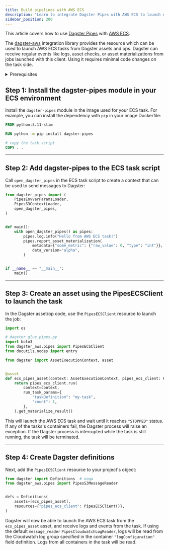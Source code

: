 ```yaml
---
title: Build pipelines with AWS ECS
description: "Learn to integrate Dagster Pipes with AWS ECS to launch external code from Dagster assets."
sidebar_position: 200
---
```


This article covers how to use [Dagster Pipes](/guides/build/external-pipelines/) with [AWS ECS](https://aws.amazon.com/ecs/).

The [dagster-aws](/api/python-api/libraries/dagster-aws) integration library provides the <PyObject section="libraries" object="PipesECSClient" module="dagster_aws.pipes" /> resource which can be used to launch AWS ECS tasks from Dagster assets and ops. Dagster can receive regular events like logs, asset checks, or asset materializations from jobs launched with this client. Using it requires minimal code changes on the task side.

<details>
  <summary>Prerequisites</summary>

    - **In the Dagster environment**, you'll need to:

    - Install the following packages:

        ```shell
        pip install dagster dagster-webserver dagster-aws
        ```

        Refer to the [Dagster installation guide](/getting-started/installation) for more info.

    - **Configure AWS authentication credentials.** If you don't have this set up already, refer to the [boto3 quickstart](https://boto3.amazonaws.com/v1/documentation/api/latest/guide/quickstart.html).

    - **In AWS**, you'll need:

    - An existing AWS account
    - An AWS ECS task. To receive logs and events from a task container, it must have `"logDriver"` set to `"awslogs"` in `"logConfiguration"`.

</details>


## Step 1: Install the dagster-pipes module in your ECS environment

Install the `dagster-pipes` module in the image used for your ECS task. For example, you can install the dependency with `pip` in your image Dockerfile:

```Dockerfile
FROM python:3.11-slim

RUN python -m pip install dagster-pipes

# copy the task script
COPY . .
```

---

## Step 2: Add dagster-pipes to the ECS task script

Call `open_dagster_pipes` in the ECS task script to create a context that can be used to send messages to Dagster:

```python file=/guides/dagster/dagster_pipes/ecs/task.py
from dagster_pipes import (
    PipesEnvVarParamsLoader,
    PipesS3ContextLoader,
    open_dagster_pipes,
)


def main():
    with open_dagster_pipes() as pipes:
        pipes.log.info("Hello from AWS ECS task!")
        pipes.report_asset_materialization(
            metadata={"some_metric": {"raw_value": 0, "type": "int"}},
            data_version="alpha",
        )


if __name__ == "__main__":
    main()
```

---

## Step 3: Create an asset using the PipesECSClient to launch the task

In the Dagster asset/op code, use the `PipesECSClient` resource to launch the job:

```python file=/guides/dagster/dagster_pipes/ecs/dagster_code.py startafter=start_asset_marker endbefore=end_asset_marker
import os

# dagster_glue_pipes.py
import boto3
from dagster_aws.pipes import PipesECSClient
from docutils.nodes import entry

from dagster import AssetExecutionContext, asset


@asset
def ecs_pipes_asset(context: AssetExecutionContext, pipes_ecs_client: PipesECSClient):
    return pipes_ecs_client.run(
        context=context,
        run_task_params={
            "taskDefinition": "my-task",
            "count": 1,
        },
    ).get_materialize_result()
```

This will launch the AWS ECS task and wait until it reaches `"STOPPED"` status. If any of the tasks's containers fail, the Dagster process will raise an exception. If the Dagster process is interrupted while the task is still running, the task will be terminated.

---

## Step 4: Create Dagster definitions

Next, add the `PipesECSClient` resource to your project's <PyObject object="Definitions" /> object:

```python file=/guides/dagster/dagster_pipes/ecs/dagster_code.py startafter=start_definitions_marker endbefore=end_definitions_marker
from dagster import Definitions  # noqa
from dagster_aws.pipes import PipesS3MessageReader


defs = Definitions(
    assets=[ecs_pipes_asset],
    resources={"pipes_ecs_client": PipesECSClient()},
)
```

Dagster will now be able to launch the AWS ECS task from the `ecs_pipes_asset` asset, and receive logs and events from the task. If using the default `message_reader` `PipesCloudwatchLogReader`, logs will be read from the Cloudwatch log group specified in the container `"logConfiguration"` field definition. Logs from all containers in the task will be read.
